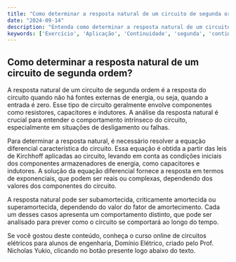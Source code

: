 ```yaml
---
title: "Como determinar a resposta natural de um circuito de segunda ordem?"
date: "2024-09-14"
description: "Entenda como determinar a resposta natural de um circuito de segunda ordem em circuitos elétricos."
keywords: ['Exercício', 'Aplicação', 'Continuidade', 'segunda', 'continuidade', 'resposta', 'Resolvido']
---
```


## Como determinar a resposta natural de um circuito de segunda ordem?

A resposta natural de um circuito de segunda ordem é a resposta do circuito quando não há fontes externas de energia, ou seja, quando a entrada é zero. Esse tipo de circuito geralmente envolve componentes como resistores, capacitores e indutores. A análise da resposta natural é crucial para entender o comportamento intrínseco do circuito, especialmente em situações de desligamento ou falhas.

Para determinar a resposta natural, é necessário resolver a equação diferencial característica do circuito. Essa equação é obtida a partir das leis de Kirchhoff aplicadas ao circuito, levando em conta as condições iniciais dos componentes armazenadores de energia, como capacitores e indutores. A solução da equação diferencial fornece a resposta em termos de exponenciais, que podem ser reais ou complexas, dependendo dos valores dos componentes do circuito.

A resposta natural pode ser subamortecida, criticamente amortecida ou superamortecida, dependendo do valor do fator de amortecimento. Cada um desses casos apresenta um comportamento distinto, que pode ser analisado para prever como o circuito se comportará ao longo do tempo.

Se você gostou deste conteúdo, conheça o curso online de circuitos elétricos para alunos de engenharia, Domínio Elétrico, criado pelo Prof. Nicholas Yukio, clicando no botão presente logo abaixo do texto.